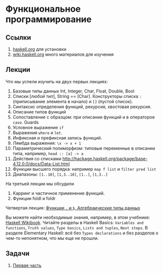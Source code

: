 # Функциональное программирование

## Ссылки

1. [haskell.org](haskell.org) для установки
1. [wiki.haskell.org](wiki.haskell.org) много материалов для изучения

## Лекции

Что мы успели изучить на двух первых лекциях:
1. Базовые типы данных Int, Integer, Char, Float, Double, Bool
1. Списки \[*любой тип*\], String == \[Char\]. Конструкторы списка `:` (приписывание элемента в начало) и `[]` (пустой список).
1. Синтаксис определения функций, рекурсия, хвостовая рекурсия.
1. Описание типов функций
1. Сопоставление с образцом: при описании функций и в операторое `case`. Guards
1. Условное выражение `if`
1. Выражения `where` и `let`.
1. Инфиксная и префиксная запись функций.
1. Лямбда выражения: `\x -> x + 1`
1. Параметрический полиморфизм: типовые переменные в описании типа, например, `head :: [a] -> a` 
1. Действия со списками http://hackage.haskell.org/package/base-4.12.0.0/docs/Data-List.html
1. Функции высшего порядка: например `map f list` и `filter pred list`
1. Диапазоны: `[1..10]`, `[1,3..10]`, `[1..]`, `[1,3..]`

На третьей лекции мы обсудили
1. Карринг и частичное применение функций.
2. Функции foldl и foldr

Четвертая лекция: [Функции `.` и `$`, Алгебраические типы данных](http://nbviewer.jupyter.org/github/iposov/students-site/blob/master/18fall/functional_programming/11oct.ipynb)

Вы можете найти необходимые знания, например, в этом учебнике: [Haskell Wikibook](https://en.wikibooks.org/wiki/Haskell).
Читайте разделы в Haskell Basics: `Variables and functions`, `Truth values`, `Type basics`, `Lists and tuples`, `Next steps`.
В разделе Elementary Haskell: всё без `Types declarations` и без разделов о чем-то непонятном, что мы еще не прошли.

## Задачи

1. [Первая часть](tasks1.html)
